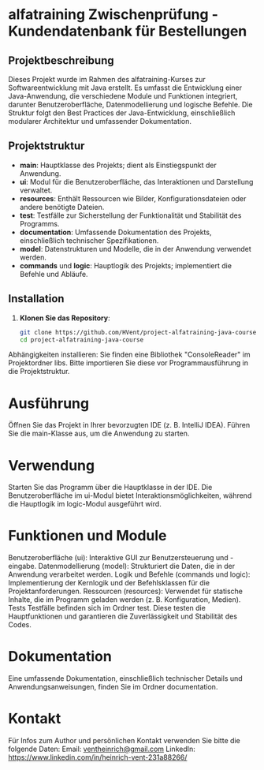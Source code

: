 # alfatraining Zwischenprüfung - Kundendatenbank für Bestellungen

## Projektbeschreibung
Dieses Projekt wurde im Rahmen des alfatraining-Kurses zur Softwareentwicklung mit Java erstellt. Es umfasst die Entwicklung einer Java-Anwendung, die verschiedene Module und Funktionen integriert, darunter Benutzeroberfläche, Datenmodellierung und logische Befehle. Die Struktur folgt den Best Practices der Java-Entwicklung, einschließlich modularer Architektur und umfassender Dokumentation.

## Projektstruktur
- **main**: Hauptklasse des Projekts; dient als Einstiegspunkt der Anwendung.
- **ui**: Modul für die Benutzeroberfläche, das Interaktionen und Darstellung verwaltet.
- **resources**: Enthält Ressourcen wie Bilder, Konfigurationsdateien oder andere benötigte Dateien.
- **test**: Testfälle zur Sicherstellung der Funktionalität und Stabilität des Programms.
- **documentation**: Umfassende Dokumentation des Projekts, einschließlich technischer Spezifikationen.
- **model**: Datenstrukturen und Modelle, die in der Anwendung verwendet werden.
- **commands** und **logic**: Hauptlogik des Projekts; implementiert die Befehle und Abläufe.

## Installation
1. **Klonen Sie das Repository**:
   ```bash
   git clone https://github.com/HVent/project-alfatraining-java-course.git
   cd project-alfatraining-java-course
Abhängigkeiten installieren: Sie finden eine Bibliothek "ConsoleReader" im Projektordner libs.
Bitte importieren Sie diese vor Programmausführung in die Projektstruktur.

# Ausführung
Öffnen Sie das Projekt in Ihrer bevorzugten IDE (z. B. IntelliJ IDEA).
Führen Sie die main-Klasse aus, um die Anwendung zu starten.

# Verwendung
Starten Sie das Programm über die Hauptklasse in der IDE.
Die Benutzeroberfläche im ui-Modul bietet Interaktionsmöglichkeiten, während die Hauptlogik im logic-Modul ausgeführt wird.

# Funktionen und Module
Benutzeroberfläche (ui): Interaktive GUI zur Benutzersteuerung und -eingabe.
Datenmodellierung (model): Strukturiert die Daten, die in der Anwendung verarbeitet werden.
Logik und Befehle (commands und logic): Implementierung der Kernlogik und der Befehlsklassen für die Projektanforderungen.
Ressourcen (resources): Verwendet für statische Inhalte, die im Programm geladen werden (z. B. Konfiguration, Medien).
Tests
Testfälle befinden sich im Ordner test. Diese testen die Hauptfunktionen und garantieren die Zuverlässigkeit und Stabilität des Codes.

# Dokumentation
Eine umfassende Dokumentation, einschließlich technischer Details und Anwendungsanweisungen, finden Sie im Ordner documentation.

# Kontakt
Für Infos zum Author und persönlichen Kontakt verwenden Sie bitte die folgende Daten:
Email: ventheinrich@gmail.com
LinkedIn: https://www.linkedin.com/in/heinrich-vent-231a88266/

